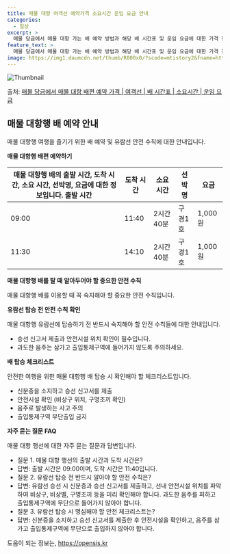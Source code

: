 ```yaml
---
title: 매물 대항 여객선 예약가격 소요시간 운임 요금 안내
categories:
  - 일상
excerpt: >
  매물 당금에서 매물 대항 가는 배 예약 방법과 해당 배 시간표 및 운임 요금에 대한 가격 정보를 안내 드리겠습니다. 안전하고 재밋는 매물 대항행 여행을 위해 아래 정보 참고하시기 바랍니다. 매물 대항행 배편 예약하기 👈 클릭매물 당금에서 매물 대항행 배 시간표출발 시간도착 시간소요 시간선박명요금09:0011:402시간 40분구경1호1,000원11:3014:102시간 40분구경1호1,000원매물 대항행 배편 예약하기 👈 클릭매물 당금에서 매물 대항행 여객선 탑승 시 이용수칙매물 당금에서 매물 대항행 배를 탈 때 꼭 알아야 할 중요한 안전 수칙들을 소개합니다. 중요한 내용: 1. 출항 시간 확인 후 미리 도착하고 여유시간을 가지세요. 매물 대항행 배 출발 전 출항시간을 확인하고 혼잡을 피하기 위해 미리 도착..
feature_text: >
  매물 당금에서 매물 대항 가는 배 예약 방법과 해당 배 시간표 및 운임 요금에 대한 가격 정보를 안내 드리겠습니다. 안전하고 재밋는 매물 대항행 여행을 위해 아래 정보 참고하시기 바랍니다. 매물 대항행 배편 예약하기 👈 클릭매물 당금에서 매물 대항행 배 시간표출발 시간도착 시간소요 시간선박명요금09:0011:402시간 40분구경1호1,000원11:3014:102시간 40분구경1호1,000원매물 대항행 배편 예약하기 👈 클릭매물 당금에서 매물 대항행 여객선 탑승 시 이용수칙매물 당금에서 매물 대항행 배를 탈 때 꼭 알아야 할 중요한 안전 수칙들을 소개합니다. 중요한 내용: 1. 출항 시간 확인 후 미리 도착하고 여유시간을 가지세요. 매물 대항행 배 출발 전 출항시간을 확인하고 혼잡을 피하기 위해 미리 도착..
image: https://img1.daumcdn.net/thumb/R800x0/?scode=mtistory2&fname=https%3A%2F%2Fblog.kakaocdn.net%2Fdn%2FXl0kT%2FbtsHDdbkgar%2FpSxWEWkc0rgOJC8zUSPVQ0%2Fimg.webp
---
```


![Thumbnail](https://img1.daumcdn.net/thumb/R800x0/?scode=mtistory2&fname=https%3A%2F%2Fblog.kakaocdn.net%2Fdn%2FXl0kT%2FbtsHDdbkgar%2FpSxWEWkc0rgOJC8zUSPVQ0%2Fimg.webp)

<p>출처: <a href="https://opensis.kr/entry/%EB%A7%A4%EB%AC%BC-%EB%8B%B9%EA%B8%88%EC%97%90%EC%84%9C-%EB%A7%A4%EB%AC%BC-%EB%8C%80%ED%95%AD-%EB%B0%B0%ED%8E%B8-%EC%98%88%EC%95%BD-%EA%B0%80%EA%B2%A9-%EC%97%AC%EA%B0%9D%EC%84%A0-%EB%B0%B0-%EC%8B%9C%EA%B0%84%ED%91%9C-%EC%86%8C%EC%9A%94%EC%8B%9C%EA%B0%84-%EC%9A%B4%EC%9E%84-%EC%9A%94%EA%B8%88" rel="dofollow">매물 당금에서 매물 대항 배편 예약 가격 | 여객선 | 배 시간표 | 소요시간 | 운임 요금</a> </p>

## 매물 대항행 배 예약 안내

매물 대항행 여행을 즐기기 위한 배 예약 및 유람선 안전 수칙에 대한 안내입니다.

**매물 대항행 배편 예약하기**

매물 대항행 배의 출발 시간, 도착 시간, 소요 시간, 선박명, 요금에 대한 정보입니다.  **출발 시간** | **도착 시간** | **소요 시간** | **선박명** | **요금**  
---|---|---|---|---  
09:00 | 11:40 | 2시간 40분 | 구경1호 | 1,000원  
11:30 | 14:10 | 2시간 40분 | 구경1호 | 1,000원  
  
**매물 대항행 배를 탈 때 알아두어야 할 중요한 안전 수칙**

매물 대항행 배를 이용할 때 꼭 숙지해야 할 중요한 안전 수칙입니다.

**유람선 탑승 전 안전 수칙 확인**

매물 대항행 유람선에 탑승하기 전 반드시 숙지해야 할 안전 수칙들에 대한 안내입니다.

  * 승선 신고서 제출과 안전시설 위치 확인이 필수입니다.
  * 과도한 음주는 삼가고 출입통제구역에 들어가지 않도록 주의하세요.

**배 탑승 체크리스트**

안전한 여행을 위한 매물 대항행 배 탑승 시 확인해야 할 체크리스트입니다.

  * 신분증을 소지하고 승선 신고서를 제출
  * 안전시설 확인 (비상구 위치, 구명조끼 확인)
  * 음주로 발생하는 사고 주의
  * 출입통제구역 무단출입 금지

**자주 묻는 질문 FAQ**

매물 대항 행선에 대한 자주 묻는 질문과 답변입니다.

  * 질문 1. 매물 대항 행선의 출발 시간과 도착 시간은?
  * 답변: 출발 시간은 09:00이며, 도착 시간은 11:40입니다.
  * 질문 2. 유람선 탑승 전 반드시 알아야 할 안전 수칙은?
  * 답변: 유람선 승선 시 신분증과 승선 신고서를 제출하고, 선내 안전시설 위치를 파악하여 비상구, 비상벨, 구명조끼 등을 미리 확인해야 합니다. 과도한 음주를 피하고 출입통제구역에 무단으로 들어가지 않아야 합니다.
  * 질문 3. 유람선 탑승 시 명심해야 할 안전 체크리스트는?
  * 답변: 신분증을 소지하고 승선 신고서를 제출한 후 안전시설을 확인하고, 음주를 삼가고 출입통제구역에 무단으로 출입하지 않아야 합니다.



 

도움이 되는 정보는, <a href="https://opensis.kr" rel="dofollow">https://opensis.kr</a>



